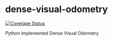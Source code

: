 # dense-visual-odometry
[![Coverage Status](https://coveralls.io/repos/github/pfontana96/dense-visual-odometry/badge.png?branch=main)](https://coveralls.io/github/pfontana96/dense-visual-odometry?branch=main)

Python implemented Dense Visual Odometry
